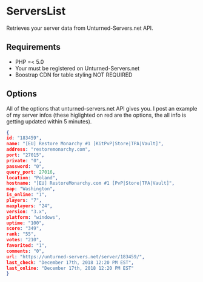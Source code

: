 # ServersList
Retrieves your server data from Unturned-Servers.net API.

## Requirements
* PHP =< 5.0
* Your must be registered on Unturned-Servers.net
* Boostrap CDN for table styling NOT REQUIRED

## Options
All of the options that unturned-servers.net API gives you. I post an example of my server infos (these higlighted on red are the options, the all info is getting updated within 5 minutes).
```json
{
id: "183459",
name: "[EU] Restore Monarchy #1 [KitPvP|Store|TPA|Vault]",
address: "restoremonarchy.com",
port: "27015",
private: "0",
password: "0",
query_port: 27016,
location: "Poland",
hostname: "[EU] RestoreMonarchy.com #1 [PvP|Store|TPA|Vault]",
map: "Washington",
is_online: "1",
players: "7",
maxplayers: "24",
version: "3.x",
platform: "windows",
uptime: "100",
score: "349",
rank: "55",
votes: "210",
favorited: "1",
comments: "0",
url: "https://unturned-servers.net/server/183459/",
last_check: "December 17th, 2018 12:20 PM EST",
last_online: "December 17th, 2018 12:20 PM EST"
}
```
